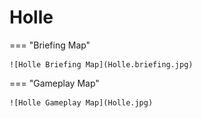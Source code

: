 # Holle

=== "Briefing Map"

    ![Holle Briefing Map](Holle.briefing.jpg)

=== "Gameplay Map"

    ![Holle Gameplay Map](Holle.jpg)
